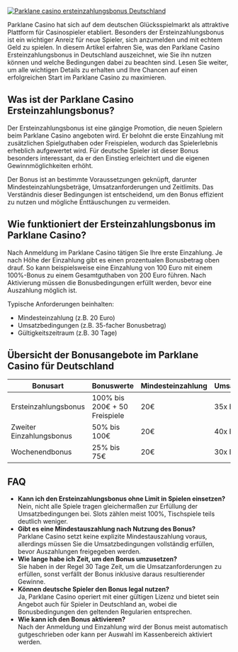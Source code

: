 [![Parklane casino ersteinzahlungsbonus Deutschland](https://123-caf.pages.dev/gitsignup.png)](https://vrmoo.ru/Bt82HjjY)

<p>Parklane Casino hat sich auf dem deutschen Glücksspielmarkt als attraktive Plattform für Casinospieler etabliert. Besonders der Ersteinzahlungsbonus ist ein wichtiger Anreiz für neue Spieler, sich anzumelden und mit echtem Geld zu spielen. In diesem Artikel erfahren Sie, was den Parklane Casino Ersteinzahlungsbonus in Deutschland auszeichnet, wie Sie ihn nutzen können und welche Bedingungen dabei zu beachten sind. Lesen Sie weiter, um alle wichtigen Details zu erhalten und Ihre Chancen auf einen erfolgreichen Start im Parklane Casino zu maximieren.</p>  <h2>Was ist der Parklane Casino Ersteinzahlungsbonus?</h2> <p>Der Ersteinzahlungsbonus ist eine gängige Promotion, die neuen Spielern beim Parklane Casino angeboten wird. Er belohnt die erste Einzahlung mit zusätzlichen Spielguthaben oder Freispielen, wodurch das Spielerlebnis erheblich aufgewertet wird. Für deutsche Spieler ist dieser Bonus besonders interessant, da er den Einstieg erleichtert und die eigenen Gewinnmöglichkeiten erhöht.</p> <p>Der Bonus ist an bestimmte Voraussetzungen geknüpft, darunter Mindesteinzahlungsbeträge, Umsatzanforderungen und Zeitlimits. Das Verständnis dieser Bedingungen ist entscheidend, um den Bonus effizient zu nutzen und mögliche Enttäuschungen zu vermeiden.</p>  <h2>Wie funktioniert der Ersteinzahlungsbonus im Parklane Casino?</h2> <p>Nach Anmeldung im Parklane Casino tätigen Sie Ihre erste Einzahlung. Je nach Höhe der Einzahlung gibt es einen prozentualen Bonusbetrag oben drauf. So kann beispielsweise eine Einzahlung von 100 Euro mit einem 100%-Bonus zu einem Gesamtguthaben von 200 Euro führen. Nach Aktivierung müssen die Bonusbedingungen erfüllt werden, bevor eine Auszahlung möglich ist.</p> <p>Typische Anforderungen beinhalten:</p> <ul> <li>Mindesteinzahlung (z.B. 20 Euro)</li> <li>Umsatzbedingungen (z.B. 35-facher Bonusbetrag)</li> <li>Gültigkeitszeitraum (z.B. 30 Tage)</li> </ul>  <h2>Übersicht der Bonusangebote im Parklane Casino für Deutschland</h2> <table> <thead> <tr> <th>Bonusart</th> <th>Bonuswerte</th> <th>Mindesteinzahlung</th> <th>Umsatzbedingungen</th> <th>Gültigkeit</th> </tr> </thead> <tbody> <tr> <td>Ersteinzahlungsbonus</td> <td>100% bis 200€ + 50 Freispiele</td> <td>20€</td> <td>35x Bonusbetrag</td> <td>30 Tage</td> </tr> <tr> <td>Zweiter Einzahlungsbonus</td> <td>50% bis 100€</td> <td>20€</td> <td>40x Bonusbetrag</td> <td>30 Tage</td> </tr> <tr> <td>Wochenendbonus</td> <td>25% bis 75€</td> <td>20€</td> <td>30x Bonusbetrag</td> <td>7 Tage</td> </tr> </tbody> </table>  <h2>FAQ</h2> <ul> <li><strong>Kann ich den Ersteinzahlungsbonus ohne Limit in Spielen einsetzen?</strong><br>Nein, nicht alle Spiele tragen gleichermaßen zur Erfüllung der Umsatzbedingungen bei. Slots zählen meist 100%, Tischspiele teils deutlich weniger.</li> <li><strong>Gibt es eine Mindestauszahlung nach Nutzung des Bonus?</strong><br>Parklane Casino setzt keine explizite Mindestauszahlung voraus, allerdings müssen Sie die Umsatzbedingungen vollständig erfüllen, bevor Auszahlungen freigegeben werden.</li> <li><strong>Wie lange habe ich Zeit, um den Bonus umzusetzen?</strong><br>Sie haben in der Regel 30 Tage Zeit, um die Umsatzanforderungen zu erfüllen, sonst verfällt der Bonus inklusive daraus resultierender Gewinne.</li> <li><strong>Können deutsche Spieler den Bonus legal nutzen?</strong><br>Ja, Parklane Casino operiert mit einer gültigen Lizenz und bietet sein Angebot auch für Spieler in Deutschland an, wobei die Bonusbedingungen den geltenden Regularien entsprechen.</li> <li><strong>Wie kann ich den Bonus aktivieren?</strong><br>Nach der Anmeldung und Einzahlung wird der Bonus meist automatisch gutgeschrieben oder kann per Auswahl im Kassenbereich aktiviert werden.</li> </ul>